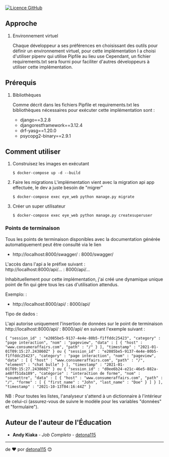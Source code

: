 [![Licence GitHub](https://img.shields.io/badge/implemented%20by-Andy-blue)](https://www.linkedin.com/in/andy-kiaka-76a983110/)

## Approche

1. Environnement virtuel

   Chaque développeur a ses préférences en choisissant des outils pour définir un environnement virtuel, pour cette implémentation I a choisi d'utiliser pipenv qui utilise Pipfile au lieu use Cependant, un fichier requirements.txt sera fourni pour faciliter d'autres développeurs à utiliser cette implémentation.

## Prérequis

1. Bibliothèques

   Comme décrit dans les fichiers Pipfile et requirements.txt les bibliothèques nécessaires pour exécuter cette implémentation sont :

   * django==3.2.8
   * djangorestframework==3.12.4
   * drf-yasg==1.20.0
   * psycopg2-binary==2.9.1

## Comment utiliser

1. Construisez les images en exécutant
   ```
   $ docker-compose up -d --build
   ```
2. Faire les migrations L'implémentation vient avec la migration api app effectuée, le dev a juste besoin de "migrer"
   ```
   $ docker-compose exec eye_web python manage.py migrate
   ```
3. Créer un super utilisateur
   ```
   $ docker-compose exec eye_web python manage.py createsuperuser
   ```


### Points de terminaison

Tous les points de terminaison disponibles avec la documentation générée automatiquement peut être consulté via le lien

* http://localhost:8000/swagger/ : 8000/swagger/

L'accès dans l'api a le préfixe suivant : http://localhost:8000/api/... : 8000/api/...

Inhabituellement pour cette implémentation, j'ai créé une dynamique unique point de fin qui gère tous les cas d'utilisation attendus.

Exemplo: :

* http://localhost:8000/api/ : 8000/api/

Tipo de dados :

L'api autorise uniquement l'insertion de données sur le point de terminaison http://localhost:8000/api/ : 8000/api/ en suivant l'exemple suivant :

    { "session_id" : "e2085be5-9137-4e4e-80b5-f1ffddc25423", "category" : "page interaction", "nom" : "pageview", "data" : [ { "host" : "www.consumeraffairs.com", "path" : "/" } ], "timestamp" : "2021-01-01T09:15:27.243860Z" } ou { "session_id" : "e2085be5-9137-4e4e-80b5-f1ffddc25423", "category" : "page interaction", "nom" : "pageview", "data" : [ { "host" : "www.consumeraffairs.com", "path" : "/", "element" : "chat bulle" } ], "timestamp" : "2021-01-01T09:15:27.243860Z" } ou { "session_id" : "d0ee6b24-e21c-46e5-882a-a48ff51da189", "catégorie" : "interaction de forme", "nom" : "soumettre", "data" : [ { "host" : "www.consumeraffairs.com", "path" : "/", "forme" : [ { "first_name" : "John", "last_name" : "Doe" } ] } ], "timestamp" : "2021-10-13T04:16:44Z" }
NB : Pour toutes les listes, l'analyseur s'attend à un dictionnaire à l'intérieur de celui-ci (assurez-vous de suivre le modèle pour les variables "données" et "formulaire").

## Auteur de l'auteur de l'Éducation

* **Andy Kiaka** - *Job Completo* - [detona115](https://github.com/detona115)

---
de ❤️ por [detona115](https://github.com/detona115) 😊